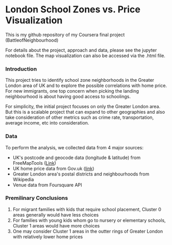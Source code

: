 # London School Zones vs. Price Visualization
 This is my github repository of my Coursera final project (BattleofNeighbourhood)
 
 For details about the project, approach and data, please see the jupyter notebook file. The map visualization can also be accessed via the .html file.
 
### Introduction
This project tries to identify school zone neighborhoods in the Greater London area of UK and to explore the possible correlations with home price. For new immigrants, one top concern when picking the landing neighbourhood is about having good access to schoolings. 

For simplicity, the initial project focuses on only the Greater London area.  But this is a scalable project that can expand to other geographies and also take consideration of other metrics such as crime rate, transportation, average income, etc into consideration.

### Data
To perform the analysis, we collected data from 4 major sources:
- UK's postcode and geocode data (longitude & latitude) from FreeMapTools ([Link](https://www.freemaptools.com/download-uk-postcode-lat-lng.htm))
- UK home price data from Gov.uk ([link](https://www.gov.uk/government/statistical-data-sets/price-paid-data-downloads))
- Greater London area's postal districts and neighbourhoods from Wikipedia
- Venue data from Foursquare API

### Premilinary Conclusions
1. For migrant families with kids that require school placement, Cluster 0 areas generally would have less choices  
2. For families with young kids whom go to nursery or elementary schools, Cluster 1 areas would have more choices 
3. One may consider Cluster 1 areas in the outter rings of Greater London with relatively lower home prices
